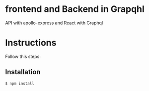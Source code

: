 # frontend and Backend in Grapqhl
API with apollo-express and React with Graphql

# Instructions
Follow this steps:

## Installation

```bash
$ npm install
```
